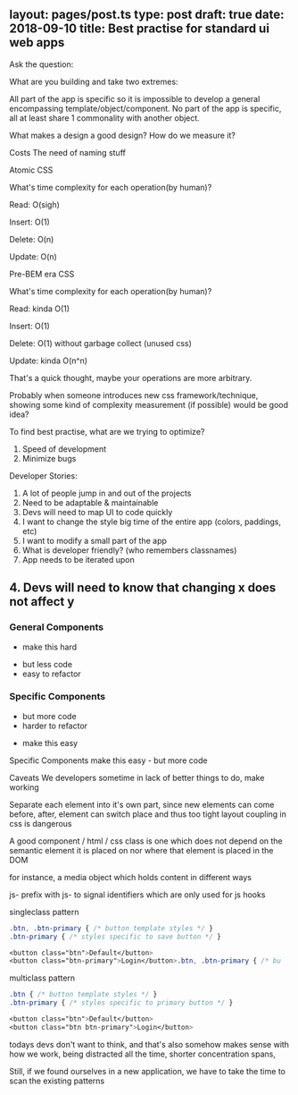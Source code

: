 layout: pages/post.ts
type: post
draft: true
date: 2018-09-10
title: Best practise for standard ui web apps
---

Ask the question:

What are you building and take two extremes:

All part of the app is specific so it is impossible to develop a general encompassing template/object/component.
No part of the app is specific, all at least share 1 commonality with another object.

What makes a design a good design? How do we measure it?

Costs
The need of naming stuff

Atomic CSS

What's time complexity for each operation(by human)?

Read: O(sigh)

Insert: O(1)

Delete: O(n)

Update: O(n)

Pre-BEM era CSS

What's time complexity for each operation(by human)?

Read: kinda O(1)

Insert: O(1)

Delete: O(1) without garbage collect (unused css)

Update: kinda O(n^n)

That's a quick thought, maybe your operations are more arbitrary.

Probably when someone introduces new css framework/technique, showing some kind of complexity measurement (if possible) would be good idea?

To find best practise, what are we trying to optimize?

1. Speed of development
2. Minimize bugs

Developer Stories:

1. A lot of people jump in and out of the projects
2. Need to be adaptable & maintainable
3. Devs will need to map UI to code quickly
4. I want to change the style big time of the entire app (colors, paddings, etc)
5. I want to modify a small part of the app
6. What is developer friendly? (who remembers classnames)
7. App needs to be iterated upon

## 4. Devs will need to know that changing x does not affect y

### General Components

- make this hard
+ but less code
+ easy to refactor

### Specific Components

- but more code
- harder to refactor
+ make this easy

Specific Components make this easy - but more code

Caveats
We developers sometime in lack of better things to do, make working

Separate each element into it's own part, since new elements can come before, after, element can switch place and thus too tight layout coupling in css is dangerous

A good component / html / css class is one which does not depend on the semantic element it is placed on nor where that element is placed in the DOM

for instance, a media object which holds content in different ways

js-<name> prefix with js- to signal identifiers which are only used for js hooks


singleclass pattern
```css
.btn, .btn-primary { /* button template styles */ }
.btn-primary { /* styles specific to save button */ }

<button class="btn">Default</button>
<button class="btn-primary">Login</button>.btn, .btn-primary { /* bu
```

multiclass pattern
```css
.btn { /* button template styles */ }
.btn-primary { /* styles specific to primary button */ }

<button class="btn">Default</button>
<button class="btn btn-primary">Login</button>
```

todays devs don't want to think, and that's also somehow makes sense with how we work, being distracted all the time, shorter concentration spans,

Still, if we found ourselves in a new application, we have to take the time to scan the existing patterns
